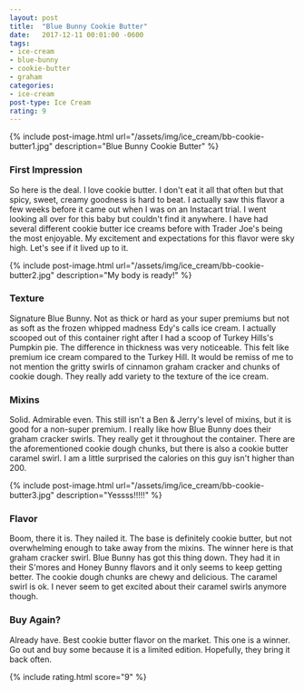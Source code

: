 ```yaml
---
layout: post
title:  "Blue Bunny Cookie Butter"
date:   2017-12-11 00:01:00 -0600
tags:
- ice-cream
- blue-bunny
- cookie-butter
- graham
categories:
- ice-cream
post-type: Ice Cream
rating: 9
---
```

{% include post-image.html url="/assets/img/ice_cream/bb-cookie-butter1.jpg" description="Blue Bunny Cookie Butter" %}

### First Impression
So here is the deal. I love cookie butter. I don't eat it all that often but that spicy, sweet, creamy goodness is hard to beat. I actually saw this flavor a few weeks before it came out when I was on an Instacart trial. I went looking all over for this baby but couldn't find it anywhere. I have had several different cookie butter ice creams before with Trader Joe's being the most enjoyable. My excitement and expectations for this flavor were sky high. Let's see if it lived up to it.

{% include post-image.html url="/assets/img/ice_cream/bb-cookie-butter2.jpg" description="My body is ready!" %}
### Texture
Signature Blue Bunny. Not as thick or hard as your super premiums but not as soft as the frozen whipped madness Edy's calls ice cream. I actually scooped out of this container right after I had a scoop of Turkey Hills's Pumpkin pie. The difference in thickness was very noticeable. This felt like premium ice cream compared to the Turkey Hill. It would be remiss of me to not mention the gritty swirls of cinnamon graham cracker and chunks of cookie dough. They really add variety to the texture of the ice cream.

### Mixins
Solid. Admirable even. This still isn't a Ben & Jerry's level of mixins, but it is good for a non-super premium. I really like how Blue Bunny does their graham cracker swirls. They really get it throughout the container. There are the aforementioned cookie dough chunks, but there is also a cookie butter caramel swirl. I am a little surprised the calories on this guy isn't higher than 200.

{% include post-image.html url="/assets/img/ice_cream/bb-cookie-butter3.jpg" description="Yessss!!!!!" %}
### Flavor
Boom, there it is. They nailed it. The base is definitely cookie butter, but not overwhelming enough to take away from the mixins. The winner here is that graham cracker swirl. Blue Bunny has got this thing down. They had it in their S'mores and Honey Bunny flavors and it only seems to keep getting better. The cookie dough chunks are chewy and delicious. The caramel swirl is ok. I never seem to get excited about their caramel swirls anymore though.

### Buy Again?
Already have. Best cookie butter flavor on the market. This one is a winner. Go out and buy some because it is a limited edition. Hopefully, they bring it back often.

{% include rating.html score="9" %}
